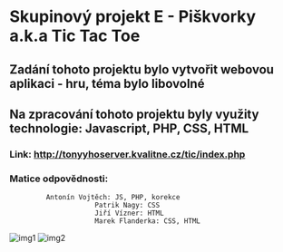 # Skupinový projekt E - Piškvorky a.k.a Tic Tac Toe
## Zadání tohoto projektu bylo vytvořit webovou aplikaci - hru, téma bylo libovolné
## Na zpracování tohoto projektu  byly využity technologie: Javascript, PHP, CSS, HTML
### Link: http://tonyyhoserver.kvalitne.cz/tic/index.php
### Matice odpovědnosti: 
			 Antonín Vojtěch: JS, PHP, korekce
                         Patrik Nagy: CSS
                         Jiří Vízner: HTML
                         Marek Flanderka: CSS, HTML
![img1](https://ctrlv.cz/shots/2020/06/17/YR4T.png)
![img2](https://ctrlv.cz/shots/2020/06/17/PdMM.png)
